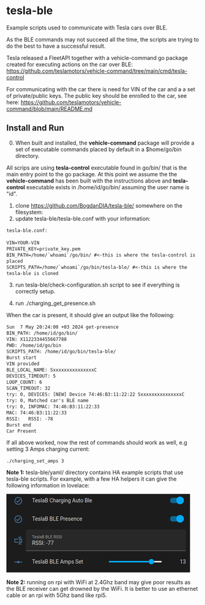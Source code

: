 # tesla-ble
Example scripts used to communicate with Tesla cars over BLE.

As the BLE commands may not succeed all the time, the scripts are trying to do the best to have a successful result.

Tesla released a FleetAPI together with a vehicle-command go package created for executing actions on the car over BLE:
https://github.com/teslamotors/vehicle-command/tree/main/cmd/tesla-control

For communicating with the car there is need for VIN of the car and a a set of private/public keys. The public key should be enrolled to the car, see here:
https://github.com/teslamotors/vehicle-command/blob/main/README.md

## **Install and Run**

0. When built and installed, the **vehicle-command** package will provide a set of executable commands placed by default in a $home/go/bin directory.

All scrips are using **tesla-control** executable found in go/bin/ that is the main entry point to the go package.
At this point we assume the the **vehicle-command** has been built with the instructions above and **tesla-control** executable exists in /home/id/go/bin/ assuming the user name is "id". 

1. clone https://github.com/BogdanDIA/tesla-ble/ somewhere on the filesystem:
2. update tesla-ble/tesla-ble.conf with your information:

```
tesla-ble.conf:

VIN=YOUR-VIN
PRIVATE_KEY=private_key.pem
BIN_PATH=/home/`whoami`/go/bin/ #<-this is where the tesla-control is placed
SCRIPTS_PATH=/home/`whoami`/go/bin/tesla-ble/ #<-this is where the tesla-ble is cloned
```

3. run tesla-ble/check-configuration.sh script to see if everything is correctly setup.

4. run ./charging_get_presence.sh

When the car is present, it should give an output like the following:

```
Sun  7 May 20:24:00 +03 2024 get-presence
BIN_PATH: /home/id/go/bin/
VIN: X1122334455667788 
PWD: /home/id/go/bin
SCRIPTS_PATH: /home/id/go/bin/tesla-ble/
Burst start
VIN provided
BLE_LOCAL_NAME: SxxxxxxxxxxxxxxxC
DEVICES_TIMEOUT: 5
LOOP_COUNT: 6
SCAN_TIMEOUT: 32
try: 0, DEVICES: [NEW] Device 74:46:B3:11:22:22 SxxxxxxxxxxxxxxxC
try: 0, Matched car's BLE name
try: 0, INFOMAC: 74:46:B3:11:22:33
MAC: 74:46:B3:11:22:33
RSSI:   RSSI: -78
Burst end
Car Present
```

If all above worked, now the rest of commands should work as well, e.g setting 3 Amps charging current:

```
./charging_set_amps 3
```

**Note 1:**
tesla-ble/yaml/ directory contains HA example scripts that use tesla-ble scripts. For example, with a few HA helpers it can give the following information in lovelace:

![alt text](https://github.com/BogdanDIA/tesla-ble/blob/main/yaml/img/HA_lovelace.png)

**Note 2:**
running on rpi with WiFi at 2.4Ghz band may give poor results as the BLE receiver can get drowned by the WiFi. It is better to use an ethernet cable or an rpi with 5Ghz band like rpi5.


